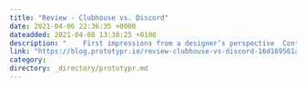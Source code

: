 ```yaml
---
title: "Review - Clubhouse vs. Discord"
date: 2021-04-06 22:36:35 +0000
dateadded: 2021-04-08 13:30:25 +0100
description: "    First impressions from a designer’s perspective  Continue reading on Prototypr »  "
link: "https://blog.prototypr.io/review-clubhouse-vs-discord-16d169561ae5?source=rss----eb297ea1161a---4"
category:
directory: _directory/prototypr.md
---
```


